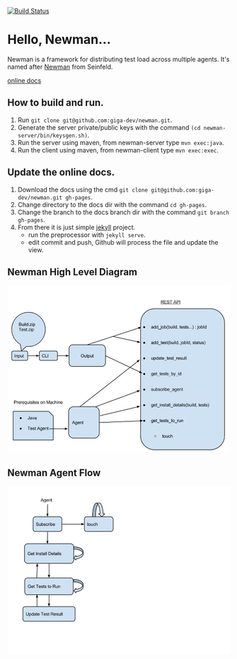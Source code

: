 [![Build Status](https://travis-ci.org/giga-dev/newman.svg?branch=master)](https://travis-ci.org/giga-dev/newman) 


# Hello, Newman...

Newman is a framework for distributing test load across multiple agents. It's named after [Newman](http://en.wikipedia.org/wiki/Newman_%28Seinfeld%29) from Seinfeld.

[online docs](http://giga-dev.github.io/newman/docs/index.html)


## How to build and run.

1. Run `git clone git@github.com:giga-dev/newman.git`.
2. Generate the server private/public keys with the command `(cd newman-server/bin/keysgen.sh)`.
3. Run the server using maven, from newman-server type `mvn exec:java`.
4. Run the client using maven, from newman-client type `mvn exec:exec`.


## Update the online docs.

1. Download the docs using the cmd `git clone git@github.com:giga-dev/newman.git gh-pages`.
2. Change directory to the docs dir with the command `cd gh-pages`.
3. Change the branch to the docs branch dir with the command `git branch gh-pages`.
4. From there it is just simple [jekyll](http://jekyllrb.com/) project.
    * run the preprocessor with `jekyll serve`.
    * edit commit and push, Github will process the file and update the view.
    
## Newman High Level Diagram

![Newman-High-Level.jpg](/docs/diagrams/Newman-High-Level.jpg)

## Newman Agent Flow

![Newman-Agent-State-Machine.jpg](/docs/diagrams/Newman-Agent-State-Machine.jpg)